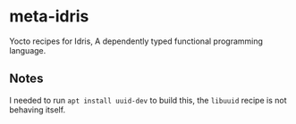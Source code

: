 # meta-idris

Yocto recipes for Idris, A dependently typed functional programming language.

## Notes

I needed to run `apt install uuid-dev` to build this, the `libuuid` recipe is not behaving itself.
